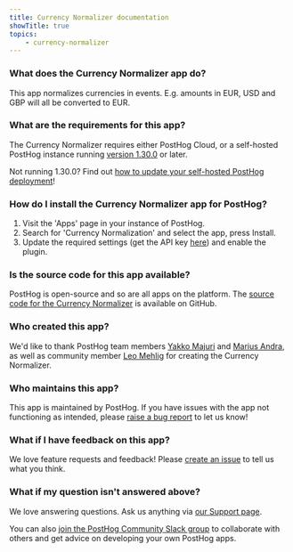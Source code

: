 ```yaml
---
title: Currency Normalizer documentation
showTitle: true
topics:
    - currency-normalizer
---
```


### What does the Currency Normalizer app do?

This app normalizes currencies in events. E.g. amounts in EUR, USD and GBP will all be converted to EUR.

### What are the requirements for this app?

The Currency Normalizer requires either PostHog Cloud, or a self-hosted PostHog instance running [version 1.30.0](https://posthog.com/blog/the-posthog-array-1-30-0) or later. 

Not running 1.30.0? Find out [how to update your self-hosted PostHog deployment](https://posthog.com/docs/self-host/configure/upgrading-posthog)! 

### How do I install the Currency Normalizer app for PostHog?

1. Visit the 'Apps' page in your instance of PostHog.
2. Search for 'Currency Normalization' and select the app, press Install.
3. Update the required settings (get the API key [here](https://openexchangerates.org/)) and enable the plugin.

### Is the source code for this app available?

PostHog is open-source and so are all apps on the platform. The [source code for the Currency Normalizer](https://github.com/PostHog/currency-normalization-plugin) is available on GitHub. 

### Who created this app?

We'd like to thank PostHog team members [Yakko Majuri](https://github.com/yakkomajuri) and [Marius Andra](https://github.com/mariusandra), as well as community member [Leo Mehlig](https://github.com/leoMehlig) for creating the Currency Normalizer.

### Who maintains this app?

This app is maintained by PostHog. If you have issues with the app not functioning as intended, please [raise a bug report](https://github.com/PostHog/posthog/issues/new?assignees=&labels=bug&template=bug_report.md) to let us know!

### What if I have feedback on this app?

We love feature requests and feedback! Please [create an issue](https://github.com/PostHog/posthog/issues/new?assignees=&labels=enhancement%2C+feature&template=feature_request.md) to tell us what you think. 

### What if my question isn't answered above?

We love answering questions. Ask us anything via [our Support page](/questions).

You can also [join the PostHog Community Slack group](/slack) to collaborate with others and get advice on developing your own PostHog apps.
